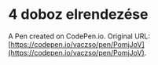 # 4 doboz elrendezése

A Pen created on CodePen.io. Original URL: [https://codepen.io/vaczso/pen/PomjJoV](https://codepen.io/vaczso/pen/PomjJoV).


